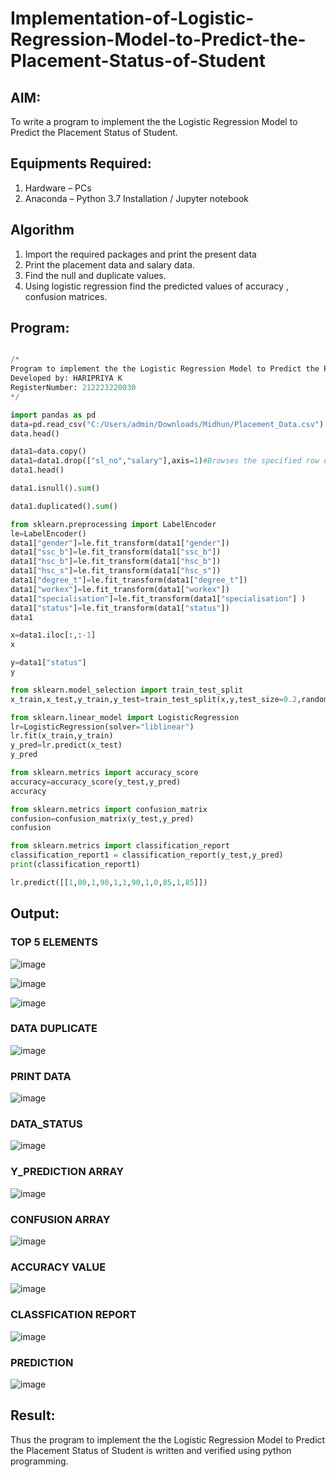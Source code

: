 # Implementation-of-Logistic-Regression-Model-to-Predict-the-Placement-Status-of-Student

## AIM:
To write a program to implement the the Logistic Regression Model to Predict the Placement Status of Student.

## Equipments Required:
1. Hardware – PCs
2. Anaconda – Python 3.7 Installation / Jupyter notebook

## Algorithm
1. Import the required packages and print the present data
2. Print the placement data and salary data.
3. Find the null and duplicate values.
4. Using logistic regression find the predicted values of accuracy , confusion matrices.

## Program:



```python

/*
Program to implement the the Logistic Regression Model to Predict the Placement Status of Student.
Developed by: HARIPRIYA K
RegisterNumber: 212223220030
*/

import pandas as pd
data=pd.read_csv("C:/Users/admin/Downloads/Midhun/Placement_Data.csv")
data.head()

data1=data.copy()
data1=data1.drop(["sl_no","salary"],axis=1)#Browses the specified row or column
data1.head()

data1.isnull().sum()

data1.duplicated().sum()

from sklearn.preprocessing import LabelEncoder
le=LabelEncoder()
data1["gender"]=le.fit_transform(data1["gender"])
data1["ssc_b"]=le.fit_transform(data1["ssc_b"])
data1["hsc_b"]=le.fit_transform(data1["hsc_b"])
data1["hsc_s"]=le.fit_transform(data1["hsc_s"])
data1["degree_t"]=le.fit_transform(data1["degree_t"])
data1["workex"]=le.fit_transform(data1["workex"])
data1["specialisation"]=le.fit_transform(data1["specialisation"] )     
data1["status"]=le.fit_transform(data1["status"])
data1 

x=data1.iloc[:,:-1]
x

y=data1["status"]
y

from sklearn.model_selection import train_test_split
x_train,x_test,y_train,y_test=train_test_split(x,y,test_size=0.2,random_state=0)

from sklearn.linear_model import LogisticRegression
lr=LogisticRegression(solver="liblinear")
lr.fit(x_train,y_train)
y_pred=lr.predict(x_test)
y_pred

from sklearn.metrics import accuracy_score
accuracy=accuracy_score(y_test,y_pred)
accuracy

from sklearn.metrics import confusion_matrix
confusion=confusion_matrix(y_test,y_pred)
confusion

from sklearn.metrics import classification_report
classification_report1 = classification_report(y_test,y_pred)
print(classification_report1)

lr.predict([[1,80,1,90,1,1,90,1,0,85,1,85]])

```

## Output:



### TOP 5 ELEMENTS

![image](https://github.com/HIRU-VIRU/Implementation-of-Logistic-Regression-Model-to-Predict-the-Placement-Status-of-Student/assets/145972122/04b0fcce-c444-42d7-b055-a7e6ac77678d)

![image](https://github.com/HIRU-VIRU/Implementation-of-Logistic-Regression-Model-to-Predict-the-Placement-Status-of-Student/assets/145972122/e9963d89-9a92-4575-b01e-677a85537cf1)

![image](https://github.com/HIRU-VIRU/Implementation-of-Logistic-Regression-Model-to-Predict-the-Placement-Status-of-Student/assets/145972122/e21f9740-4b51-489a-a471-f59892e74f69)



### DATA DUPLICATE

![image](https://github.com/HIRU-VIRU/Implementation-of-Logistic-Regression-Model-to-Predict-the-Placement-Status-of-Student/assets/145972122/210eead6-4770-4e23-b794-b1a5f9428e0d)


### PRINT DATA

![image](https://github.com/HIRU-VIRU/Implementation-of-Logistic-Regression-Model-to-Predict-the-Placement-Status-of-Student/assets/145972122/2ad5eecf-18b0-47ba-84e0-9fc00443541e)


### DATA_STATUS

![image](https://github.com/HIRU-VIRU/Implementation-of-Logistic-Regression-Model-to-Predict-the-Placement-Status-of-Student/assets/145972122/3a6e8cae-f77d-414e-b674-020cd6f87fae)


### Y_PREDICTION ARRAY

![image](https://github.com/HIRU-VIRU/Implementation-of-Logistic-Regression-Model-to-Predict-the-Placement-Status-of-Student/assets/145972122/ff5c9ca0-aa45-4b9f-a727-8ff5bb079ba9)


### CONFUSION ARRAY
![image](https://github.com/HIRU-VIRU/Implementation-of-Logistic-Regression-Model-to-Predict-the-Placement-Status-of-Student/assets/145972122/1e6c4ab6-c90b-4278-be39-1f7721487b21)

### ACCURACY VALUE

![image](https://github.com/HIRU-VIRU/Implementation-of-Logistic-Regression-Model-to-Predict-the-Placement-Status-of-Student/assets/145972122/e70452c6-a4ee-4428-be43-bfd1d677f5fa)

### CLASSFICATION REPORT

![image](https://github.com/HIRU-VIRU/Implementation-of-Logistic-Regression-Model-to-Predict-the-Placement-Status-of-Student/assets/145972122/70144eaf-0396-4780-ac47-a34e16f85ad8)

### PREDICTION
![image](https://github.com/HIRU-VIRU/Implementation-of-Logistic-Regression-Model-to-Predict-the-Placement-Status-of-Student/assets/145972122/791654fd-4387-4d63-a415-cbaa1564a6a1)



## Result:
Thus the program to implement the the Logistic Regression Model to Predict the Placement Status of Student is written and verified using python programming.
